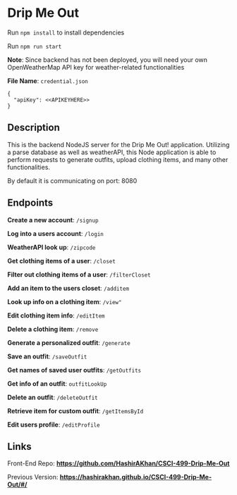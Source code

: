 # Drip Me Out


Run `npm install` to install dependencies

Run `npm run start`

**Note**: Since backend has not been deployed, you will need your own OpenWeatherMap API key for weather-related functionalities

**File Name**: `credential.json`
```
{
  "apiKey": <<APIKEYHERE>>
}
```

## Description

This is the backend NodeJS server for the Drip Me Out! application. Utilizing a parse database as well as weatherAPI, this Node application is able to perform requests to generate outfits, upload clothing items, and many other functionalities.

By default it is communicating on port: 8080

## Endpoints

**Create a new account**: `/signup`

**Log into a users account**: `/login`

**WeatherAPI look up**: `/zipcode`

**Get clothing items of a user**: `/closet`

**Filter out clothing items of a user**: `/filterCloset`

**Add an item to the users closet**: `/additem`

**Look up info on a clothing item**: `/view"`

**Edit clothing item info**: `/editItem`

**Delete a clothing item**: `/remove`

**Generate a personalized outfit**: `/generate`

**Save an outfit**: `/saveOutfit`

**Get names of saved user outfits**: `/getOutfits`

**Get info of an outfit**: `outfitLookUp`

**Delete an outfit**: `/deleteOutfit`

**Retrieve item for custom outfit**: `/getItemsById`

**Edit users profile**: `/editProfile`


## Links

Front-End Repo: **https://github.com/HashirAKhan/CSCI-499-Drip-Me-Out**

Previous Version: **https://hashirakhan.github.io/CSCI-499-Drip-Me-Out/#/**
